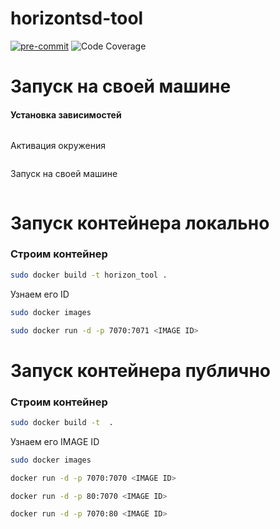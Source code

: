 # horizontsd-tool

<p align="center">

[![pre-commit](https://img.shields.io/badge/pre--commit-enabled-brightgreen?logo=pre-commit)](https://github.com/pre-commit/pre-commit)
![Code Coverage](coverage.svg)

</p>

# Запуск на своей машине

#### Установка зависимостей
```bash

```


Активация окружения
```bash

```


Запуск на своей машине
```bash

```



# Запуск контейнера локально

### Строим контейнер
```bash
sudo docker build -t horizon_tool .
```
Узнаем его ID
```bash
sudo docker images
```

```bash
sudo docker run -d -p 7070:7071 <IMAGE ID>
```

# Запуск контейнера публично

### Строим контейнер
```bash
sudo docker build -t  .
```
Узнаем его IMAGE ID
```bash
sudo docker images
```

```bash
docker run -d -p 7070:7070 <IMAGE ID>
```

```bash
docker run -d -p 80:7070 <IMAGE ID>
```

```bash
docker run -d -p 7070:80 <IMAGE ID>
```

